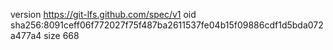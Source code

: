 version https://git-lfs.github.com/spec/v1
oid sha256:8091ceff06f772027f75f487ba2611537fe04b15f09886cdf1d5bda072a477a4
size 668
